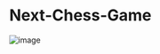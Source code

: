 # Next-Chess-Game
![image](https://github.com/user-attachments/assets/6455a6b5-74de-4880-b41e-222b712122c8)
